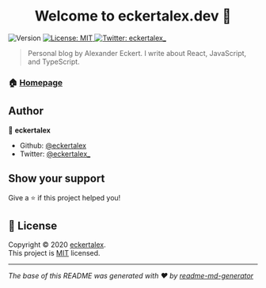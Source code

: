 <h1 align="center">Welcome to eckertalex.dev 👋</h1>
<p>
  <img alt="Version" src="https://img.shields.io/badge/version-2.2.0-blue.svg?cacheSeconds=2592000" />
  <a href="https://github.com/eckertalex/eckertalex.dev/blob/dev/LICENSE" target="_blank">
    <img alt="License: MIT" src="https://img.shields.io/badge/License-MIT-yellow.svg" />
  </a>
  <a href="https://twitter.com/eckertalex_" target="_blank">
    <img alt="Twitter: eckertalex_" src="https://img.shields.io/twitter/follow/eckertalex_.svg?style=social" />
  </a>
</p>

> Personal blog by Alexander Eckert. I write about React, JavaScript, and TypeScript.

### 🏠 [Homepage](https://eckertalex.dev)

## Author

👤 **eckertalex**

- Github: [@eckertalex](https://github.com/eckertalex)
- Twitter: [@eckertalex\_](https://twitter.com/eckertalex_)

## Show your support

Give a ⭐️ if this project helped you!

## 📝 License

Copyright &copy; 2020 [eckertalex](https://github.com/eckertalex).<br /> This project is
[MIT](https://github.com/eckertalex/eckertalex.dev/blob/dev/LICENSE) licensed.

---

_The base of this README was generated with ❤️ by
[readme-md-generator](https://github.com/kefranabg/readme-md-generator)_
